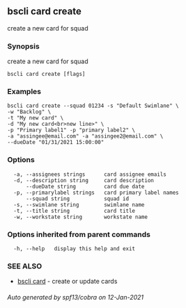 ## bscli card create

create a new card for squad

### Synopsis

create a new card for squad
	

```
bscli card create [flags]
```

### Examples

```
bscli card create --squad 01234 -s "Default Swimlane" \
-w "Backlog" \
-t "My new card" \
-d "My new card<br>new line>" \
-p "Primary label1" -p "primary label2" \
-a "assingee@email.com" -a "assingee2@email.com" \
--dueDate "01/31/2021 15:00:00"

```

### Options

```
  -a, --assignees strings      card assignee emails
  -d, --description string     card description
      --dueDate string         card due date
  -p, --primarylabel strings   card primary label names
      --squad string           squad id
  -s, --swimlane string        swimlane name
  -t, --title string           card title
  -w, --workstate string       workstate name
```

### Options inherited from parent commands

```
  -h, --help   display this help and exit
```

### SEE ALSO

* [bscli card](bscli_card.md)	 - create or update cards

###### Auto generated by spf13/cobra on 12-Jan-2021
